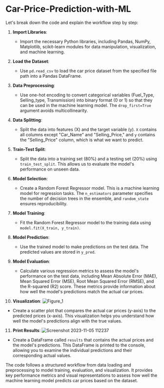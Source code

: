 # Car-Price-Prediction-with-ML
Let's break down the code and explain the workflow step by step:

1. **Import Libraries**:
   - Import the necessary Python libraries, including Pandas, NumPy, Matplotlib, scikit-learn modules for data manipulation, visualization, and machine learning.

2. **Load the Dataset**:
   - Use `pd.read_csv` to load the car price dataset from the specified file path into a Pandas DataFrame.

3. **Data Preprocessing**:
   - Use one-hot encoding to convert categorical variables (Fuel_Type, Selling_type, Transmission) into binary format (0 or 1) so that they can be used in the machine learning model. The `drop_first=True` argument avoids multicollinearity.

4. **Data Splitting**:
   - Split the data into features (X) and the target variable (y). `X` contains all columns except "Car_Name" and "Selling_Price," and `y` contains the "Selling_Price" column, which is what we want to predict.

5. **Train-Test Split**:
   - Split the data into a training set (80%) and a testing set (20%) using `train_test_split`. This allows us to evaluate the model's performance on unseen data.

6. **Model Selection**:
   - Create a Random Forest Regressor model. This is a machine learning model for regression tasks. The `n_estimators` parameter specifies the number of decision trees in the ensemble, and `random_state` ensures reproducibility.

7. **Model Training**:
   - Fit the Random Forest Regressor model to the training data using `model.fit(X_train, y_train)`.

8. **Model Prediction**:
   - Use the trained model to make predictions on the test data. The predicted values are stored in `y_pred`.

9. **Model Evaluation**:
   - Calculate various regression metrics to assess the model's performance on the test data, including Mean Absolute Error (MAE), Mean Squared Error (MSE), Root Mean Squared Error (RMSE), and the R-squared (R2) score. These metrics provide information about how well the model's predictions match the actual car prices.

10. **Visualization**:
    ![Figure_1](https://github.com/vr-jayashree5443/Car-Price-Prediction-with-ML/assets/128161257/de48b06e-0859-40b5-bcae-36b58fa61ea2)

   - Create a scatter plot that compares the actual car prices (y-axis) to the predicted prices (x-axis). This visualization helps you understand how well the model's predictions align with the true values.

11. **Print Results**:
    ![Screenshot 2023-11-05 112237](https://github.com/vr-jayashree5443/Car-Price-Prediction-with-ML/assets/128161257/a6ca333f-3437-46c6-9e56-3ede4a195500)

   - Create a DataFrame called `results` that contains the actual prices and the model's predictions. This DataFrame is printed to the console, allowing you to examine the individual predictions and their corresponding actual values.

The code follows a structured workflow from data loading and preprocessing to model training, evaluation, and visualization. It provides key performance metrics and visual representations to assess how well the machine learning model predicts car prices based on the dataset.
